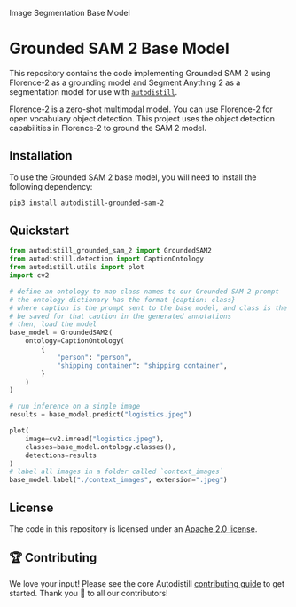 <span class="is-button">Image Segmentation</span>
<span class="bm-button">Base Model</span>

# Grounded SAM 2 Base Model

This repository contains the code implementing Grounded SAM 2 using Florence-2 as a grounding model and Segment Anything 2 as a segmentation model for use with [`autodistill`](https://github.com/autodistill/autodistill).

Florence-2 is a zero-shot multimodal model. You can use Florence-2 for open vocabulary object detection. This project uses the object detection capabilities in Florence-2 to ground the SAM 2 model.

## Installation

To use the Grounded SAM 2 base model, you will need to install the following dependency:

```bash
pip3 install autodistill-grounded-sam-2
```

## Quickstart

```python
from autodistill_grounded_sam_2 import GroundedSAM2
from autodistill.detection import CaptionOntology
from autodistill.utils import plot
import cv2

# define an ontology to map class names to our Grounded SAM 2 prompt
# the ontology dictionary has the format {caption: class}
# where caption is the prompt sent to the base model, and class is the label that will
# be saved for that caption in the generated annotations
# then, load the model
base_model = GroundedSAM2(
    ontology=CaptionOntology(
        {
            "person": "person",
            "shipping container": "shipping container",
        }
    )
)

# run inference on a single image
results = base_model.predict("logistics.jpeg")

plot(
    image=cv2.imread("logistics.jpeg"),
    classes=base_model.ontology.classes(),
    detections=results
)
# label all images in a folder called `context_images`
base_model.label("./context_images", extension=".jpeg")
```

## License

The code in this repository is licensed under an [Apache 2.0 license](LICENSE).

## 🏆 Contributing

We love your input! Please see the core Autodistill [contributing guide](https://github.com/autodistill/autodistill/blob/main/CONTRIBUTING.md) to get started. Thank you 🙏 to all our contributors!
